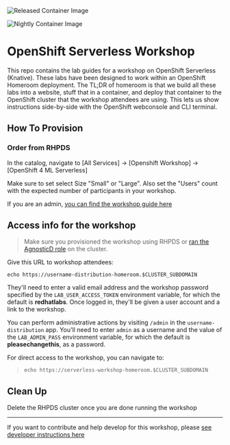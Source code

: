 ![Released Container Image](https://github.com/RedHatGov/serverless-workshop-dashboard/workflows/Released%20Container%20Image/badge.svg)

![Nightly Container Image](https://github.com/RedHatGov/serverless-workshop-dashboard/workflows/Nightly%20Container%20Image/badge.svg)


# OpenShift Serverless Workshop
This repo contains the lab guides for a workshop on OpenShift Serverless (Knative). These labs have been designed to work within an OpenShift Homeroom deployment. The TL;DR of homeroom is that we build all these labs into a website, stuff that in a container, and deploy that container to the OpenShift cluster that the workshop attendees are using. This lets us show instructions side-by-side with the OpenShift webconsole and CLI terminal.

## How To Provision

### Order from RHPDS

In the catalog, navigate to [All Services] -> [Openshift Workshop] -> [OpenShift 4 ML Serverless]

Make sure to set select Size "Small" or "Large".  Also set the "Users" count with the expected number of participants in your workshop.

If you are an admin, [you can find the workshop guide here](https://docs.google.com/document/d/12JdE4M9MC7n9nCnrhFwy5U2cAUyfBxs_Mnk3Fm2u7Qk/edit)

## Access info for the workshop
> Make sure you provisioned the workshop using RHPDS or [ran the AgnosticD role](./README-AgnosticD.md) on the cluster.

Give this URL to workshop attendees: 
```
echo https://username-distribution-homeroom.$CLUSTER_SUBDOMAIN
```

They'll need to enter a valid email address and the workshop password specified by the `LAB_USER_ACCESS_TOKEN` environment variable, for which the default is **redhatlabs**.  Once logged in, they'll be given a user account and a link to the workshop.

You can perform administrative actions by visiting `/admin` in the `username-distribution` app. You'll need to enter `admin` as a username and the value of the `LAB_ADMIN_PASS` environment variable, for which the default is **pleasechangethis**, as a password.

For direct access to the workshop, you can navigate to:
>`echo https://serverless-workshop-homeroom.$CLUSTER_SUBDOMAIN`


## Clean Up
Delete the RHPDS cluster once you are done running the workshop

---

If you want to contribute and help develop for this workshop, please [see developer instructions here](./README-Developers.md)
